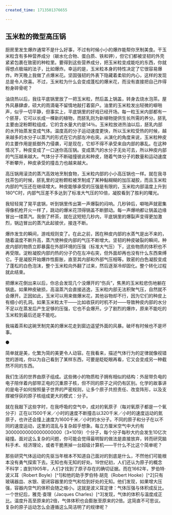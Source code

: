 ```yaml
---
created_time: 1713501376655

---
```

   

## 玉米粒的微型高压锅

厨房里发生爆炸通常不是什么好事，不过有时候小小的爆炸能帮你烹制美食。干玉米粒含有多种营养成分（碳水化合物、蛋白质、铁和钾），但它们都被坚韧的外壳紧紧包裹在致密的种粒里。要得到这些营养成分，把玉米粒变成能吃的东西，你就得想点极端的法子，比如爆炸。幸运的是，玉米粒本身的特性决定了它很容易爆炸。昨天晚上我做了点爆米花。坚固强韧的外表下隐藏着柔软的内心，这样的发现总是令人欣喜。不过，玉米粒为什么会变成蓬松的爆米花，而没有直接把自己炸得粉身碎骨呢？

油烧热以后，我往平底锅里放了一把玉米粒，然后盖上锅盖，转身去烧水泡茶。屋外风暴肆虐，硕大的雨滴毫不留情地敲打着窗户。油里的玉米粒发出轻微的噼啪声，似乎一切平静，但事实上，平底锅里的好戏已经开场。每一粒玉米内部都有一个胚芽，它可以长成一棵新的植物，而胚乳则为新植物提供生长所需的养分。胚乳主要由淀粉颗粒组成，它的含水量大约是14％。玉米粒放进热油以后，胚乳内部的水开始蒸发变成气体。温度高的分子运动速度更快，所以玉米粒受热的时候，越来越多的水分子以蒸汽的形式在它内部左冲右突。从演化的角度来说，玉米粒种皮的主要作用是抵御外力侵袭，可是现在，它却不得不承受来自内部的暴乱。在这种情况下，种皮变成了一口迷你高压锅。变成蒸汽的水分子无处可去，所以种皮内部的气压越来越大。气体分子不断碰撞彼此和种皮，随着气体分子的数量和运动速度不断攀升，种皮承受的撞击力也越来越大。

高压锅用滚烫的蒸汽高效地烹制食物，玉米粒内部的小小高压锅也一样。就在我寻找茶包的时候，胚乳里的淀粉颗粒被烹制成了某种黏糊糊的加压凝胶，而且玉米粒内部的气压还在继续增大。种皮能够承受的压强是有限的，玉米粒内部温度上升到180℃时，内部气压差不多达到了标准大气压的10倍，凝胶看到了胜利的曙光。

我轻轻晃了晃平底锅，听到锅里传出第一声爆裂的闷响。几秒钟后，噼啪声就密集得像机枪开火一样了，跳动的爆米花顶得锅盖不断颤动。每一声爆响都让锅盖边缘冒出一缕蒸汽。我倒了杯茶，就在这短短几秒内，平底锅里的爆裂声变得更加激烈，锅边冒出的蒸汽此起彼伏，接连不断。

爆炸发生的瞬间，游戏规则变了。在此之前，困在种皮内部的水蒸气是出不来的，随着温度不断升高，蒸汽使种皮内部的气压不断增大。坚韧的种皮破裂的瞬间，种皮内部的物质立即暴露在外部环境的压强（标准大气压）下，这些物质的体积也不再受限。淀粉凝胶内部灼热的分子仍在左冲右突，但外面却再也没有什么东西束缚它。于是凝胶开始爆炸性膨胀，直至其内部和外部气压相等。致密的白色凝胶变成了蓬松的白色泡沫，整个玉米粒向外翻了过来，然后逐渐冷却固化。整个转化过程就此结束。

把爆米花倒出来以后，你总会发现几个没爆开的“伤兵”，焦黑的玉米粒悲伤地躺在锅底。如果种皮破损，高温蒸汽会直接逃逸，玉米粒内部无法积聚气压，自然就不会爆开。正因如此，玉米可以用来做爆米花，其他谷物却不行，因为它们的种皮上有细小的孔洞。如果玉米粒太干——比如收获的时机不对——导致种皮内部的水分不足以在蒸发后产生足够的压强，它也不会爆开。少了剧烈的爆炸，原来不能吃的玉米粒到最后还是不能吃。

我端着茶和这碗烹制完美的爆米花走到窗边遥望外面的风暴。破坏有时候也不是坏事。

●

简单就是美，化繁为简的美更令人动容。在我看来，描述气体行为的定律就像视错觉的游戏，你以为自己看到了某样东西，可要是眨眨眼再看，它又会变成另一种截然不同的东西。

我们生活的世界由原子组成。这些微小的物质粒子拥有相似的结构：外层带负电的电子陪伴着内部带正电的沉重原子核，但不同的原子之间仍有区别。化学的故事讲的是电子如何按照量子世界的严密规则，让多个原子共担责任、改变阵形，以及支撑被俘获的原子核组成更大的模式：分子。

就在我敲下这些字时，在我呼吸的空气中，成对的氧原子（每对氧原子都是一个氧分子）正在以1500千米／小时的速度不断撞击以320千米／小时的速度运动的氮原子，也许还会撞上速度为1600千米／小时的水分子。不同的原子和分子在以不同的速度运动，这里的混乱与复杂超乎想象。每立方厘米空气中大约有30000000000000000000（3×1019）个分子，每个分子每秒大约会发生10亿次碰撞。面对这么复杂的问题，你可能会觉得最明智的做法是直接放弃，转而研究脑科手术、经济理论，或者干脆黑掉一台超级计算机——干什么不比这个简单呢？

那些研究气体运动的先驱当年根本不知道自己面对的到底是什么，不然他们可能根本没有勇气探索下去。无知也有无知的好处。19世纪初，人们还认为原子的概念不科学；直到1905年，人们才找到了原子存在的确切证据。而在1662年，罗伯特·波义耳（Robert Boyle）[^1]和他的助手罗伯特·胡克（Robert Hooke）[^2]只有玻璃器皿、水银、密闭容器里的空气和恰到好处的无知。他们发现，如果增大压强，容器内空气的体积会随之缩小。这就是波义耳定律：气体压强与体积成反比。一个世纪后，雅克·查理（Jacques Charles）[^3]发现，气体的体积与温度成正比。温度升高至原来的2倍，气体体积也会膨胀至原来的2倍。这简直不可思议。复杂的原子运动怎么会遵循这么简洁明了的规律呢？